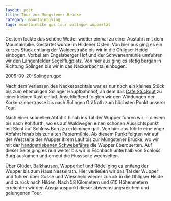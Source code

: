```yaml
---
layout: post
title: Tour zur Müngstener Brücke
category: mountainbiking
tags: mountainbike gps tour solingen wuppertal
---
```


Gestern lockte das schöne Wetter wieder einmal zu einer Ausfahrt mit dem Mountainbike. Gestartet wurde im Hildener Osten: Von hier aus ging es ein kurzes Stück entlang der Walderstraße bis wir in die Ohligser Heide einbogen. Vorbei am Engelsberger Hof und der Schwanenmühle umfuhren wir den Langenfelder Segelflugplatz. Von hier aus ging es stetig bergan in Richtung Solingen bis wir in das Nackerbachtal einbogen.

<div class="gpxmap">2009-09-20-Solingen.gpx</div>

Nach dem Verlassen des Nackerbachtals war es nur noch ein kleines Stück bis zum ehemaligen Solinger Hauptbahnhof, an dem das [Cafe Stückgut](http://www.gueterhallen.com/stueckgut.html) zu einer kleinen Rast einlud. Anschließend folgten wir den Windungen der Korkenziehertrasse bis nach Solingen Gräfrath zum höchsten Punkt unserer Tour.

Nach einer schnellen Abfahrt hinab ins Tal der Wupper fuhren wir in diesem bis nach Kohlfurth, wo es auf Waldwegen einen schönen Aussichtspunkt mit Sicht auf Schloss Burg zu erklimmen galt. Von hier aus führte eine enge Abfahrt hinab bis zur alten Papiermühle. Ab diesem Punkt folgten wir auf der Westseite der Wupper ihrem Lauf bis zur Müngstener Brücke, wo wir mit der [handgetriebenen Schwebefähre](http://de.wikipedia.org/wiki/M%C3%BCngstener_Br%C3%BCcke#Br.C3.BCckenpark) die Wupper überquerten. Auf dieser Seite ging es nun weiter bis wir in Eschbach unterhalb von Schloss Burg auskamen und erneut die Flussseite wechselten.

Über Glüder, Balkhausen, Wupperhof und Rödel ging es entlang der Wupper bis zum Haus Nesselrath. Hier verließen wir das Tal der Wupper und fuhren über Gosse und Wiescheid wieder zurück in die Ohligser Heide und zurück nach Hilden. Nach 58 Kilometern und 610 Höhenmetern erreichten wir den Ausgangspunkt dieser abwechslungsreichen und gelungenen Tour.
